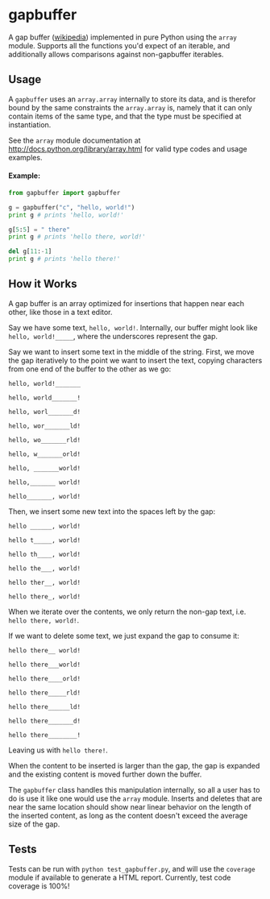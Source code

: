 gapbuffer
====

A gap buffer ([wikipedia](http://en.wikipedia.org/wiki/Gap_buffer)) implemented
in pure Python using the `array` module. Supports all the functions you'd expect
of an iterable, and additionally allows comparisons against non-gapbuffer
iterables.

Usage
----
A `gapbuffer` uses an `array.array` internally to store its data, and is
therefor bound by the same constraints the `array.array` is, namely that it can
only contain items of the same type, and that the type must be specified at
instantiation.

See the `array` module documentation at http://docs.python.org/library/array.html
for valid type codes and usage examples.

#### Example:
```python
from gapbuffer import gapbuffer

g = gapbuffer("c", "hello, world!")
print g # prints 'hello, world!'

g[5:5] = " there"
print g # prints 'hello there, world!'

del g[11:-1]
print g # prints 'hello there!'
```

How it Works
---
A gap buffer is an array optimized for insertions that happen near each other,
like those in a text editor.

Say we have some text, `hello, world!`. Internally, our buffer might look like
`hello, world!_____`, where the underscores represent the gap.

Say we want to insert some text in the middle of the string. First, we move the
gap iteratively to the point we want to insert the text, copying characters from
one end of the buffer to the other as we go:

`hello, world!_______`

`hello, world_______!`

`hello, worl_______d!`

`hello, wor_______ld!`

`hello, wo_______rld!`

`hello, w_______orld!`

`hello, _______world!`

`hello,_______ world!`

`hello_______, world!`


Then, we insert some new text into the spaces left by the gap:

`hello ______, world!`

`hello t_____, world!`

`hello th____, world!`

`hello the___, world!`

`hello ther__, world!`

`hello there_, world!`


When we iterate over the contents, we only return the non-gap text, i.e. `hello
there, world!`.

If we want to delete some text, we just expand the gap to consume it:

`hello there__ world!`

`hello there___world!`

`hello there____orld!`

`hello there_____rld!`

`hello there______ld!`

`hello there_______d!`

`hello there________!`


Leaving us with `hello there!`.

When the content to be inserted is larger than the gap, the gap is expanded and
the existing content is moved further down the buffer.

The `gapbuffer` class handles this manipulation internally, so all a user has to
do is use it like one would use the `array` module. Inserts and deletes that are
near the same location should show near linear behavior on the length of the
inserted content, as long as the content doesn't exceed the average size of the
gap.

Tests
----
Tests can be run with `python test_gapbuffer.py`, and will use the `coverage`
module if available to generate a HTML report. Currently, test code coverage is
100%!
